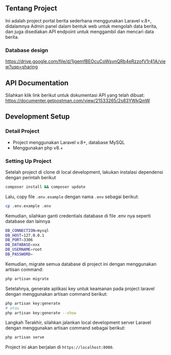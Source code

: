 ## Tentang Project
Ini adalah project portal berita sederhana menggunakan Laravel v.8+, didalamnya Admin panel dalam bentuk web untuk mengolah data berita, dan juga disediakan API endpoint untuk menggambil dan mencari data berita.

### Database design

https://drive.google.com/file/d/1jgemfBEOcuCoWsvnQRb4eRzzofV1r41A/view?usp=sharing

## API Documentation

Silahkan klik link berikut untuk dokumentasi API yang telah dibuat:
https://documenter.getpostman.com/view/21533265/2s83YWkQmW

## Development Setup
### Detail Project
- Project menggunakan Laravel v.8+, database MySQL 
- Menggunakan php v8.+

### Setting Up Project

Setelah project di clone di local development, lakukan instalasi dependensi dengan perintah berikut
```bash
composer install && composer update
```
Lalu, copy file `.env.example` dengan nama `.env` sebagai berikut:
```bash
cp .env.example .env
```
Kemudian, silahkan ganti credentials database di file .env nya seperti database dan lainnya
```bash
DB_CONNECTION=mysql
DB_HOST=127.0.0.1
DB_PORT=3306
DB_DATABASE=xxx
DB_USERNAME=root
DB_PASSWORD=
```

Kemudian, migrate semua database di project ini dengan menggunakan artisan command:
```bash
php artisan migrate
```
Setelahnya, generate aplikasi key untuk keamanan pada project laravel dengan menggunakan artisan command berikut:
```bash
php artisan key:generate
# atau 
php artisan key:generate --show
```
Langkah Terakhir, silahkan jalankan local development server Laravel dengan menggunakan artisan command sebagai berikut:
```bash
php artisan serve
```
Project ini akan berjalan di `https://localhost:8000`.
